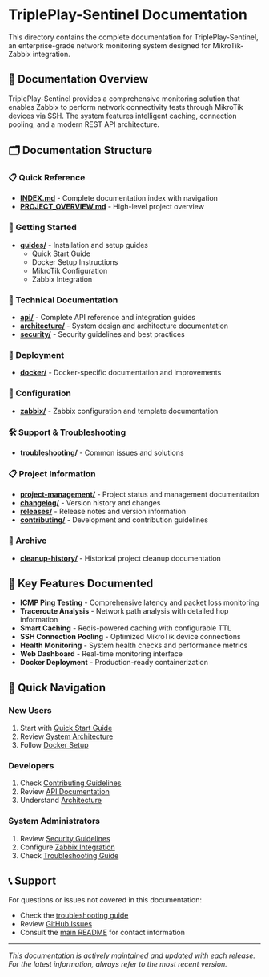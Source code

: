 # TriplePlay-Sentinel Documentation

This directory contains the complete documentation for TriplePlay-Sentinel, an enterprise-grade network monitoring system designed for MikroTik-Zabbix integration.

## 📖 Documentation Overview

TriplePlay-Sentinel provides a comprehensive monitoring solution that enables Zabbix to perform network connectivity tests through MikroTik devices via SSH. The system features intelligent caching, connection pooling, and a modern REST API architecture.

## 🗂️ Documentation Structure

### 📋 Quick Reference
- **[INDEX.md](INDEX.md)** - Complete documentation index with navigation
- **[PROJECT_OVERVIEW.md](PROJECT_OVERVIEW.md)** - High-level project overview

### 🚀 Getting Started
- **[guides/](guides/)** - Installation and setup guides
  - Quick Start Guide
  - Docker Setup Instructions
  - MikroTik Configuration
  - Zabbix Integration

### 📡 Technical Documentation
- **[api/](api/)** - Complete API reference and integration guides
- **[architecture/](architecture/)** - System design and architecture documentation
- **[security/](security/)** - Security guidelines and best practices

### 🐳 Deployment
- **[docker/](docker/)** - Docker-specific documentation and improvements

### 🔧 Configuration
- **[zabbix/](zabbix/)** - Zabbix configuration and template documentation

### 🛠️ Support & Troubleshooting
- **[troubleshooting/](troubleshooting/)** - Common issues and solutions

### 📋 Project Information
- **[project-management/](project-management/)** - Project status and management documentation
- **[changelog/](changelog/)** - Version history and changes
- **[releases/](releases/)** - Release notes and version information
- **[contributing/](contributing/)** - Development and contribution guidelines

### 🧹 Archive
- **[cleanup-history/](cleanup-history/)** - Historical project cleanup documentation

## 🎯 Key Features Documented

- **ICMP Ping Testing** - Comprehensive latency and packet loss monitoring
- **Traceroute Analysis** - Network path analysis with detailed hop information
- **Smart Caching** - Redis-powered caching with configurable TTL
- **SSH Connection Pooling** - Optimized MikroTik device connections
- **Health Monitoring** - System health checks and performance metrics
- **Web Dashboard** - Real-time monitoring interface
- **Docker Deployment** - Production-ready containerization

## 🔗 Quick Navigation

### New Users
1. Start with [Quick Start Guide](guides/quick_start.md)
2. Review [System Architecture](architecture/system_architecture.md)
3. Follow [Docker Setup](guides/docker_setup.md)

### Developers
1. Check [Contributing Guidelines](contributing/CONTRIBUTING.md)
2. Review [API Documentation](api/collector_api.md)
3. Understand [Architecture](architecture/system_architecture.md)

### System Administrators
1. Review [Security Guidelines](security/security_guidelines.md)
2. Configure [Zabbix Integration](zabbix/ZABBIX_CONFIGURATION.md)
3. Check [Troubleshooting Guide](troubleshooting/README.md)

## 📞 Support

For questions or issues not covered in this documentation:
- Check the [troubleshooting guide](troubleshooting/README.md)
- Review [GitHub Issues](https://github.com/username/TriplePlay-Sentinel/issues)
- Consult the [main README](../README.md) for contact information

---

*This documentation is actively maintained and updated with each release. For the latest information, always refer to the most recent version.*